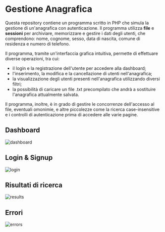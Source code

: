 # Gestione Anagrafica
Questa repository contiene un programma scritto in PHP che simula la gestione di un'anagrafica con autenticazione. Il programma utilizza **file** e **sessioni** per archiviare, memorizzare e gestire i dati degli utenti, che comprendono: nome, cognome, sesso, data di nascita, comune di residenza e numero di telefono.

Il programma, tramite un'interfaccia grafica intuitiva, permette di effettuare diverse operazioni, tra cui:
- il login e la registrazione dell'utente per accedere alla dashboard;
- l'inserimento, la modifica e la cancellazione di utenti nell'anagrafica;
- la visualizzazione degli utenti presenti nell'anagrafica utilizzando diversi filtri;
- la possibilità di caricare un file .txt precompilato che andrà a sostituire l'anagrafica attualmente salvata.

Il programma, inoltre, è in grado di gestire le concorrenze dell'accesso al file, eventuali omonimie, e altre piccolezze come la ricerca case-insensitive e i controlli di autenticazione prima di accedere alle varie pagine.

## Dashboard
![dashboard](https://user-images.githubusercontent.com/79053058/236007514-f55efd3c-34f8-4a7b-bbb8-c21eef74743a.png)

## Login & Signup
![login](https://user-images.githubusercontent.com/79053058/236010687-85d40c07-c97e-4eeb-8010-94a67aee8619.png)

## Risultati di ricerca
![results](https://user-images.githubusercontent.com/79053058/236011099-dd0df0c3-b971-4df1-9b3f-a45cc6b30962.png)

## Errori
![errors](https://user-images.githubusercontent.com/79053058/236012772-c3719096-e8e6-45b6-b7ab-0c4dbc4d2f83.png)
